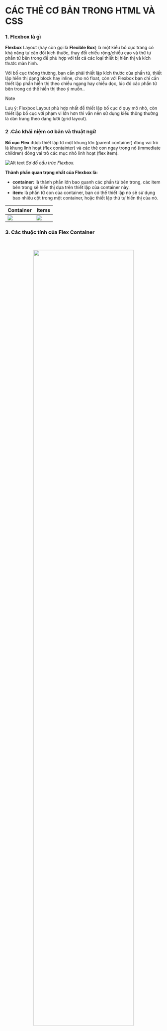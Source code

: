# **CÁC THẺ CƠ BẢN TRONG HTML VÀ CSS**

### **1. Flexbox là gì**

**Flexbox** Layout (hay còn gọi là **Flexible Box**) là một kiểu bố cục trang có khả năng tự cân đối kích thước, thay đổi chiều rộng/chiều cao và thứ tự phần tử bên trong để phù hợp với tất cả các loại thiết bị hiển thị và kích thước màn hình.

Với bố cục thông thường, bạn cần phải thiết lập kích thước của phần tử, thiết lập hiển thị dạng block hay inline, cho nó float, còn với Flexbox bạn chỉ cần thiết lập phần hiển thị theo chiều ngang hay chiều dọc, lúc đó các phần tử bên trong có thể hiển thị theo ý muốn..

> [!NOTE]
> Lưu ý: Flexbox Layout phù hợp nhất để thiết lập bố cục ở quy mô nhỏ, còn thiết lập bố cục với phạm vi lớn hơn thì vẫn nên sử dụng kiểu thông thường là dàn trang theo dạng lưới (grid layout).

### **2 .Các khái niệm cơ bản và thuật ngữ**

**Bố cục Flex** được thiết lập từ một khung lớn (parent container) đóng vai trò là khung linh hoạt (flex containter) và các thẻ con ngay trong nó (immediate children) đóng vai trò các mục nhỏ linh hoạt (flex item).

![Alt text](https://topdev.vn/blog/wp-content/uploads/2020/10/flexbox-1.jpg)
*Sơ đồ cấu trúc Flexbox.*

**Thành phần quan trọng nhất của Flexbox là:**

- **container:** là thành phần lớn bao quanh các phần tử bên trong, các item bên trong sẽ hiển thị dựa trên thiết lập của container này.
- **item:** là phần tử con của container, bạn có thể thiết lập nó sẽ sử dụng bao nhiêu cột trong một container, hoặc thiết lập thứ tự hiển thị của nó.

| Container      | Items |
| ----------- | ----------- |
|![](https://topdev.vn/blog/wp-content/uploads/2020/10/flexbox-2.jpg)|![](https://topdev.vn/blog/wp-content/uploads/2020/10/flexbox-3.jpg)|

### **3. Các thuộc tính của Flex Container**

<br>

<p align="center">
  <img width="80%" height="80%" src="https://topdev.vn/blog/wp-content/uploads/2020/10/flexbox-4.jpg">
</p>

**Display**

Để sử dụng flex trong css thì đơn giản là chúng ta chỉ cần khai báo thuộc tính `display: flex`

```css
.container { 

  display: flex; /* hoặc inline-flex */ 

  }
```

> [!NOTE]
> Lưu ý: các cột CSS thông thường không sử dụng được trong flex container.

**Flex-direction**

Thuộc tính **flex-direction** xác định hướng của **main-axis** để container sắp xếp các item.

<p align="center">

|||
| --------------------------------------- | ------------------------------------- |
|![img](https://topdev.vn/blog/wp-content/uploads/2020/10/flexbox-5.jpg)|![img](https://topdev.vn/blog/wp-content/uploads/2020/10/flexbox-6.jpg)|
</p>

**Cú pháp**

```css
.container {    

  flex-direction: row | row-reverse | column | column-reverse;  

  }
```

**Các tham số:**

- **row:** mặc định, flex item được sắp xếp theo chiều ngang, từ trái qua phải (main axis nằm ngang).
- **row-reverse:** flex item được sắp xếp theo chiều ngang, từ phải qua trái (main axis nằm ngang).
- **column:** flex item được sắp xếp theo chiều dọc, từ trên xuống dưới (main axis đứng dọc).
- **column-reverse:** flex item được sắp xếp theo chiều dọc, từ dưới lên trên (main axis đứng dọc).

**Flex-wrap**

<img width="100%" height="100%" src="https://topdev.vn/blog/wp-content/uploads/2020/10/flexbox-7.jpg">

<br>

Theo mặc định, item sẽ tự động thay đổi kích thước phần tử để nó luôn hiển thị trên cùng một dòng dù bạn có resize trình duyệt theo kích thước nào, điều này dễ làm cho nội dung bên trong (nếu có) bị giãn hay ép nhỏ lại, có thể gây xấu giao diện.

Vì vậy, ta có **thuộc tính flex-wrap** cho phép item tự động xuống dòng khi kích thước container thay đổi.

**Cú pháp**

```css
.container{

  flex-wrap: nowrap | wrap | wrap-reverse; 

  }
```

**Tham số:**

- **nowrap:** mặc định, tất cả các item sẽ nằm trên một dòng.
- **wrap:** khi kích thước container thay đổi và tổng chiều rộng các item cộng lại lớn hơn chiều rộng của container thì item sẽ tự động xuống dòng.
- **wrap-reverse:** tương tự như wrap, nhưng thay vì xuống dòng thì item sẽ tự động nhảy lên trên.

**Justify-content**

<p align="center">

|||
|---|---|
|![](https://topdev.vn/blog/wp-content/uploads/2020/10/flexbox-13.jpg)|![](https://topdev.vn/blog/wp-content/uploads/2020/10/flexbox-16.jpg)|
|![](https://topdev.vn/blog/wp-content/uploads/2020/10/flexbox-17.jpg)|![](https://topdev.vn/blog/wp-content/uploads/2020/10/flexbox-18.jpg)|
|![](https://topdev.vn/blog/wp-content/uploads/2020/10/flexbox-19.jpg)|![](https://topdev.vn/blog/wp-content/uploads/2020/10/flexbox-20.jpg)|

</p>

Theo mặc định, các item bên trong sẽ bắt đầu từ main start đến main end, tuy nhiên, đôi khi container vẫn còn khoảng trống. Vì vậy, bạn có thể sử dụng **thuộc tính justify-content** để điều chỉnh vị trí bắt đầu và căn chỉnh các item bên trong container theo **dọc theo trục main axis**, chiều ngang hoặc chiều dọc tùy thuộc vào flex-direction.

**Cú pháp**

```css
.container{

  justify-content: flex-start | flex-end | center |
                    space-between | space-around | space-evenly;

  }
```

**Các tham số:**

- **flex-start:** giá trị mặc định, item sẽ bắt đầu từ lề chính main-start của container.
- **flex-end:** item sẽ bắt đầu từ lề chính main-end của container (khác với row-reverse là đổi hướng hiển thị).
- **center:** item sẽ nằm giữa container.
- **space-between:** các item sẽ có khoảng cách giữa các phần tử bằng nhau do container sẽ tự động căn khoảng cách, item đầu tiên sát lề chứa điểm main-start, item cuối cùng sát lề chứa điểm main-end.
- **space-around:** tương tự space-between, nhưng khác ở chỗ là mỗi item có khoảng cách 2 bên cạnh và những khoảng cách này bằng nhau.
- **space-evenly:** các item được phân phối sao cho khoảng cách giữa hai item bất kỳ, giữa item và các lề là bằng nhau.

**Align-items**

**Thuộc tính align-items** sử dụng để điều chỉnh vị trí bắt đầu và căn chỉnh các item bên trong container theo dọc theo trục cross axis, chiều ngang hoặc chiều dọc tùy thuộc vào flex-direction.

**Cú pháp**

```css
.container{

  align-items: stretch | flex-start | flex-end | center | baseline;

  }
```

